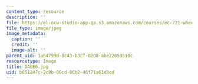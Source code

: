 ```yaml
---
content_type: resource
description: ''
file: https://ol-ocw-studio-app-qa.s3.amazonaws.com/courses/ec-721-wheelchair-design-in-developing-countries-spring-2009/b651247c2c8b06cd86b246f71a61d8cd_DAGE6.jpg
file_type: image/jpeg
image_metadata:
  caption: ''
  credit: ''
  image-alt: ''
parent_uid: 1a64799d-8c43-b3cf-02d8-abe22053510c
resourcetype: Image
title: DAGE6.jpg
uid: b651247c-2c8b-06cd-86b2-46f71a61d8cd
---
```

